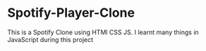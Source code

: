 # Spotify-Player-Clone

This is a Spotify Clone using HTMl CSS JS. I learnt many things in JavaScript during this project